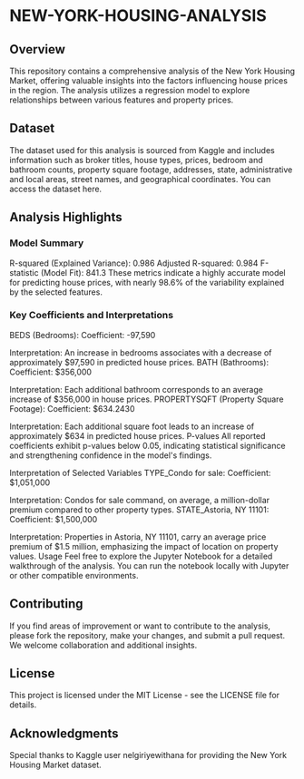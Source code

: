 # NEW-YORK-HOUSING-ANALYSIS
## Overview
This repository contains a comprehensive analysis of the New York Housing Market, offering valuable insights into the factors influencing house prices in the region. The analysis utilizes a regression model to explore relationships between various features and property prices.

## Dataset
The dataset used for this analysis is sourced from Kaggle and includes information such as broker titles, house types, prices, bedroom and bathroom counts, property square footage, addresses, state, administrative and local areas, street names, and geographical coordinates. You can access the dataset here.

## Analysis Highlights
### Model Summary
R-squared (Explained Variance): 0.986
Adjusted R-squared: 0.984
F-statistic (Model Fit): 841.3
These metrics indicate a highly accurate model for predicting house prices, with nearly 98.6% of the variability explained by the selected features.

### Key Coefficients and Interpretations
BEDS (Bedrooms): Coefficient: -97,590

Interpretation: An increase in bedrooms associates with a decrease of approximately $97,590 in predicted house prices.
BATH (Bathrooms): Coefficient: $356,000

Interpretation: Each additional bathroom corresponds to an average increase of $356,000 in house prices.
PROPERTYSQFT (Property Square Footage): Coefficient: $634.2430

Interpretation: Each additional square foot leads to an increase of approximately $634 in predicted house prices.
P-values
All reported coefficients exhibit p-values below 0.05, indicating statistical significance and strengthening confidence in the model's findings.

Interpretation of Selected Variables
TYPE_Condo for sale: Coefficient: $1,051,000

Interpretation: Condos for sale command, on average, a million-dollar premium compared to other property types.
STATE_Astoria, NY 11101: Coefficient: $1,500,000

Interpretation: Properties in Astoria, NY 11101, carry an average price premium of $1.5 million, emphasizing the impact of location on property values.
Usage
Feel free to explore the Jupyter Notebook for a detailed walkthrough of the analysis. You can run the notebook locally with Jupyter or other compatible environments.

## Contributing
If you find areas of improvement or want to contribute to the analysis, please fork the repository, make your changes, and submit a pull request. We welcome collaboration and additional insights.

## License
This project is licensed under the MIT License - see the LICENSE file for details.

## Acknowledgments
Special thanks to Kaggle user nelgiriyewithana for providing the New York Housing Market dataset.
